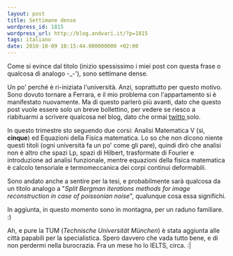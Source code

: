```yaml
---
layout: post
title: Settimane dense
wordpress_id: 1815
wordpress_url: http://blog.andvari.it/?p=1815
tags: italiano
date: 2010-10-09 10:15:44.000000000 +02:00
---
```

Come si evince dal titolo (inizio spessissimo i miei post con questa frase o qualcosa di analogo -_-'), sono settimane dense.

Un po' perché è ri-iniziata l'università. Anzi, soprattutto per questo motivo. Sono dovuto tornare a Ferrara, e il mio problema con l'appartamento si è manifestato nuovamente. Ma di questo parlerò più avanti, dato che questo post vuole essere solo un breve bollettino, per vedere se riesco a riabituarmi a scrivere qualcosa nel blog, dato che ormai <a href="http://www.twitter.com/Helios">twitto </a>solo.

In questo trimestre sto seguendo due corsi: Analisi Matematica V (sì, <strong>cinque</strong>) ed Equazioni della Fisica matematica. Lo so che non dicono niente questi titoli (ogni università fa un po' come gli pare), quindi dirò che analisi non è altro che spazi Lp, spazi di Hilbert, trasformate di Fourier e introduzione ad analisi funzionale, mentre equazioni della fisica matematica è calcolo tensoriale e termomeccanica dei corpi continui deformabili.

Sono andato anche a sentire per la tesi, e probabilmente sarà qualcosa da un titolo analogo a "<em>Split Bergman iterations methods for image reconstruction in case of poissonian noise</em>", qualunque cosa essa significhi.

In aggiunta, in questo momento sono in montagna, per un raduno familiare. :)

Ah, e pure la TUM (<em>Technische Universität München</em>) è stata aggiunta alle città papabili per la specialistica. Spero davvero che vada tutto bene, e di non perdermi nella burocrazia. Fra un mese ho lo IELTS, circa. :|
